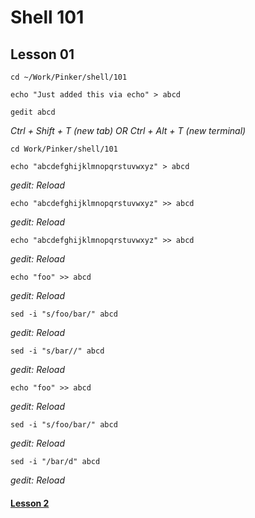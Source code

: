 # Shell 101
## Lesson 01

`cd ~/Work/Pinker/shell/101`

`echo "Just added this via echo" > abcd`

`gedit abcd`

*Ctrl + Shift + T (new tab) OR Ctrl + Alt + T (new terminal)*

`cd Work/Pinker/shell/101`

`echo "abcdefghijklmnopqrstuvwxyz" > abcd`

*gedit: Reload*

`echo "abcdefghijklmnopqrstuvwxyz" >> abcd`

*gedit: Reload*

`echo "abcdefghijklmnopqrstuvwxyz" >> abcd`

*gedit: Reload*

`echo "foo" >> abcd`

*gedit: Reload*

`sed -i "s/foo/bar/" abcd`

*gedit: Reload*

`sed -i "s/bar//" abcd`

*gedit: Reload*

`echo "foo" >> abcd`

*gedit: Reload*

`sed -i "s/foo/bar/" abcd`

*gedit: Reload*

`sed -i "/bar/d" abcd`

*gedit: Reload*

#### [Lesson 2](https://github.com/inkVerb/pinker/blob/master/101-shell/Lesson-02.md)
